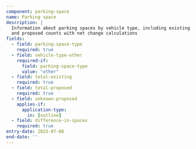 ```yaml
---
component: parking-space
name: Parking space
description: |
  Information about parking spaces by vehicle type, including existing
  and proposed counts with net change calculations
fields:
  - field: parking-space-type
    required: true
  - field: vehicle-type-other
    required-if:
      field: parking-space-type
      value: "other"
  - field: total-existing
    required: true
  - field: total-proposed
    required: true
  - field: unknown-proposed
    applies-if:
      application-type:
        in: [outline]
  - field: difference-in-spaces
    required: true
entry-date: 2025-07-08
end-date: ''
---
```

